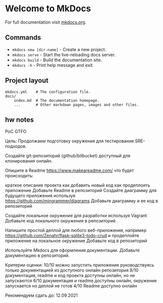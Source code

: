 # Welcome to MkDocs

For full documentation visit [mkdocs.org](https://www.mkdocs.org).

## Commands

* `mkdocs new [dir-name]` - Create a new project.
* `mkdocs serve` - Start the live-reloading docs server.
* `mkdocs build` - Build the documentation site.
* `mkdocs -h` - Print help message and exit.

## Project layout

    mkdocs.yml    # The configuration file.
    docs/
        index.md  # The documentation homepage.
        ...       # Other markdown pages, images and other files.


## hw notes

PoC GTFO

Цель:
Продолжаем подготовку окружения для тестирования SRE-подходов.

Создайте git-репозиторий (github/bitbucket) доступный для клонирования онлайн.

Опишите в Readme https://www.makeareadme.com/ что будет происходить:

краткое описание проекта
как добавить новый код
как продеплоить приложение Добавьте Readme в репозиторий
Создайте диаграмму для будущего приложения используя https://github.com/mingrammer/diagrams Добавьте диаграмму и ее код в репозиторий

Создайте локальное окружение для разработки используя Vagrant Добавьте код локального окружения в репозиторий

Напишите простой деплой для любого веб-приложения, например https://github.com/Zenahr/flask-sqlite3-todo-crud и продеплойте приложение на локальное окружение Добавьте код в репозиторий

Используйте Mkdocs для оформления документации. Добавьте документацию в репозиторий.

Критерии оценки:
10/10 можно запустить приложение руководствуясь только документацией из доступного онлайн репозитория 8/10 документация, readme и код проекта доступны онлайн, но не запускаются 6/10 документация и readme доступны онлайн, окружение запускается но деплой не готов 4/10 Readme доступно онлайн

Рекомендуем сдать до: 12.09.2021